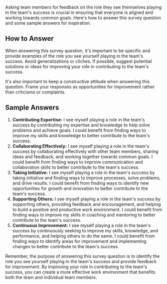 

Asking team members for feedback on the role they see themselves playing in the team's success is crucial in ensuring that everyone is aligned and working towards common goals. Here's how to answer this survey question and some sample answers for inspiration.

How to Answer
-------------

When answering this survey question, it's important to be specific and provide examples of the role you see yourself playing in the team's success. Avoid generalizations or cliches. If possible, suggest potential solutions or ideas for improving your role in contributing to the team's success.

It's also important to keep a constructive attitude when answering this question. Frame your responses as opportunities for improvement rather than criticisms or complaints.

Sample Answers
--------------

1. **Contributing Expertise:** I see myself playing a role in the team's success by contributing my expertise and knowledge to help solve problems and achieve goals. I could benefit from finding ways to improve my skills and knowledge to better contribute to the team's success.
2. **Collaborating Effectively:** I see myself playing a role in the team's success by collaborating effectively with other team members, sharing ideas and feedback, and working together towards common goals. I could benefit from finding ways to improve communication and collaboration skills to better contribute to the team's success.
3. **Taking Initiative:** I see myself playing a role in the team's success by taking initiative and finding ways to improve processes, solve problems, and drive results. I could benefit from finding ways to identify new opportunities for growth and innovation to better contribute to the team's success.
4. **Supporting Others:** I see myself playing a role in the team's success by supporting others, providing feedback and encouragement, and helping to build a positive and productive work environment. I could benefit from finding ways to improve my skills in coaching and mentoring to better contribute to the team's success.
5. **Continuous Improvement:** I see myself playing a role in the team's success by continuously seeking to improve my skills, knowledge, and performance, and helping others to do the same. I could benefit from finding ways to identify areas for improvement and implementing changes to better contribute to the team's success.

Remember, the purpose of answering this survey question is to identify the role you see yourself playing in the team's success and provide feedback for improvement. By improving your role in contributing to the team's success, you can create a more effective work environment that benefits both the team and individual team members.
